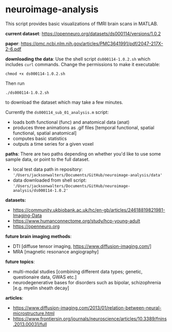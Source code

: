# neuroimage-analysis
This script provides basic visualizations of fMRI brain scans in MATLAB.

**current dataset**: https://openneuro.org/datasets/ds000114/versions/1.0.2

**paper**: https://pmc.ncbi.nlm.nih.gov/articles/PMC3641991/pdf/2047-217X-2-6.pdf

**downloading the data**: Use the shell script `ds000114-1.0.2.sh` which includes `curl` commands. Change the permissions to make it executable:

`
chmod +x ds000114-1.0.2.sh
`

Then run 

`./ds000114-1.0.2.sh`

to download the dataset which may take a few minutes.

Currently the `ds000114_sub_01_analysis.m` script:
  - loads both functional (func) and anatomical data (anat)
  - produces three animations as .gif files [temporal functional, spatial functional, spatial anatomical]
  - computes basic statistics
  - outputs a time series for a given voxel

**paths**: There are two paths depending on whether you'd like to use some sample data, or point to the full dataset.

- local test data path in repository: `'/Users/jacksonwalters/Documents/GitHub/neuroimage-analysis/data'`
- data downloaded from shell script: `'/Users/jacksonwalters/Documents/GitHub/neuroimage-analysis/ds000114-1.0.2'`

**datasets:**
- https://community.ukbiobank.ac.uk/hc/en-gb/articles/24618819821981-Imaging-Data
- https://www.humanconnectome.org/study/hcp-young-adult
- https://openneuro.org

**future brain imaging methods**:
- DTI [diffuse tensor imaging, https://www.diffusion-imaging.com/]
- MRA [magnetic resonance angiography]

**future topics**:
- multi-modal studies [combining different data types; genetic, questionaire data, GWAS etc.]
- neurodegenerative bases for disorders such as bipolar, schizophrenia [e.g. myelin sheath decay]

**articles**:
- https://www.diffusion-imaging.com/2013/01/relation-between-neural-microstructure.html
- https://www.frontiersin.org/journals/neuroscience/articles/10.3389/fnins.2013.00031/full
